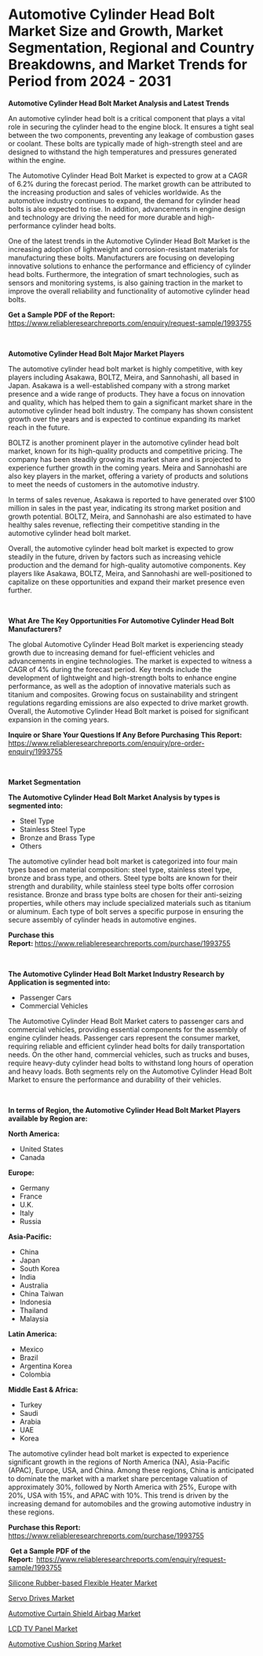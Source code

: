 <p><h1>Automotive Cylinder Head Bolt Market Size and Growth, Market Segmentation, Regional and Country Breakdowns, and Market Trends for Period from 2024 -  2031</h1></p><p><strong>Automotive Cylinder Head Bolt Market Analysis and Latest Trends</strong></p>
<p><p>An automotive cylinder head bolt is a critical component that plays a vital role in securing the cylinder head to the engine block. It ensures a tight seal between the two components, preventing any leakage of combustion gases or coolant. These bolts are typically made of high-strength steel and are designed to withstand the high temperatures and pressures generated within the engine.</p><p>The Automotive Cylinder Head Bolt Market is expected to grow at a CAGR of 6.2% during the forecast period. The market growth can be attributed to the increasing production and sales of vehicles worldwide. As the automotive industry continues to expand, the demand for cylinder head bolts is also expected to rise. In addition, advancements in engine design and technology are driving the need for more durable and high-performance cylinder head bolts.</p><p>One of the latest trends in the Automotive Cylinder Head Bolt Market is the increasing adoption of lightweight and corrosion-resistant materials for manufacturing these bolts. Manufacturers are focusing on developing innovative solutions to enhance the performance and efficiency of cylinder head bolts. Furthermore, the integration of smart technologies, such as sensors and monitoring systems, is also gaining traction in the market to improve the overall reliability and functionality of automotive cylinder head bolts.</p></p>
<p><strong>Get a Sample PDF of the Report:&nbsp;</strong> <a href="https://www.reliableresearchreports.com/enquiry/request-sample/1993755">https://www.reliableresearchreports.com/enquiry/request-sample/1993755</a></p>
<p>&nbsp;</p>
<p><strong>Automotive Cylinder Head Bolt Major Market Players</strong></p>
<p><p>The automotive cylinder head bolt market is highly competitive, with key players including Asakawa, BOLTZ, Meira, and Sannohashi, all based in Japan. Asakawa is a well-established company with a strong market presence and a wide range of products. They have a focus on innovation and quality, which has helped them to gain a significant market share in the automotive cylinder head bolt industry. The company has shown consistent growth over the years and is expected to continue expanding its market reach in the future.</p><p>BOLTZ is another prominent player in the automotive cylinder head bolt market, known for its high-quality products and competitive pricing. The company has been steadily growing its market share and is projected to experience further growth in the coming years. Meira and Sannohashi are also key players in the market, offering a variety of products and solutions to meet the needs of customers in the automotive industry.</p><p>In terms of sales revenue, Asakawa is reported to have generated over $100 million in sales in the past year, indicating its strong market position and growth potential. BOLTZ, Meira, and Sannohashi are also estimated to have healthy sales revenue, reflecting their competitive standing in the automotive cylinder head bolt market.</p><p>Overall, the automotive cylinder head bolt market is expected to grow steadily in the future, driven by factors such as increasing vehicle production and the demand for high-quality automotive components. Key players like Asakawa, BOLTZ, Meira, and Sannohashi are well-positioned to capitalize on these opportunities and expand their market presence even further.</p></p>
<p>&nbsp;</p>
<p><strong>What Are The Key Opportunities For Automotive Cylinder Head Bolt Manufacturers?</strong></p>
<p><p>The global Automotive Cylinder Head Bolt market is experiencing steady growth due to increasing demand for fuel-efficient vehicles and advancements in engine technologies. The market is expected to witness a CAGR of 4% during the forecast period. Key trends include the development of lightweight and high-strength bolts to enhance engine performance, as well as the adoption of innovative materials such as titanium and composites. Growing focus on sustainability and stringent regulations regarding emissions are also expected to drive market growth. Overall, the Automotive Cylinder Head Bolt market is poised for significant expansion in the coming years.</p></p>
<p><strong>Inquire or Share Your Questions If Any Before Purchasing This Report:</strong> <a href="https://www.reliableresearchreports.com/enquiry/pre-order-enquiry/1993755">https://www.reliableresearchreports.com/enquiry/pre-order-enquiry/1993755</a></p>
<p>&nbsp;</p>
<p><strong>Market Segmentation</strong></p>
<p><strong>The Automotive Cylinder Head Bolt Market Analysis by types is segmented into:</strong></p>
<p><ul><li>Steel Type</li><li>Stainless Steel Type</li><li>Bronze and Brass Type</li><li>Others</li></ul></p>
<p><p>The automotive cylinder head bolt market is categorized into four main types based on material composition: steel type, stainless steel type, bronze and brass type, and others. Steel type bolts are known for their strength and durability, while stainless steel type bolts offer corrosion resistance. Bronze and brass type bolts are chosen for their anti-seizing properties, while others may include specialized materials such as titanium or aluminum. Each type of bolt serves a specific purpose in ensuring the secure assembly of cylinder heads in automotive engines.</p></p>
<p><strong>Purchase this Report:&nbsp;</strong><a href="https://www.reliableresearchreports.com/purchase/1993755">https://www.reliableresearchreports.com/purchase/1993755</a></p>
<p>&nbsp;</p>
<p><strong>The Automotive Cylinder Head Bolt Market Industry Research by Application is segmented into:</strong></p>
<p><ul><li>Passenger Cars</li><li>Commercial Vehicles</li></ul></p>
<p><p>The Automotive Cylinder Head Bolt Market caters to passenger cars and commercial vehicles, providing essential components for the assembly of engine cylinder heads. Passenger cars represent the consumer market, requiring reliable and efficient cylinder head bolts for daily transportation needs. On the other hand, commercial vehicles, such as trucks and buses, require heavy-duty cylinder head bolts to withstand long hours of operation and heavy loads. Both segments rely on the Automotive Cylinder Head Bolt Market to ensure the performance and durability of their vehicles.</p></p>
<p>&nbsp;</p>
<p><strong>In terms of Region, the Automotive Cylinder Head Bolt Market Players available by Region are:</strong></p>
<p>
    <p> <strong> North America: </strong>
        <ul>
            <li>United States</li>
            <li>Canada</li>
        </ul>
        </p> 
    <p> <strong> Europe: </strong>
        <ul>
            <li>Germany</li>
            <li>France</li>
            <li>U.K.</li>
            <li>Italy</li>
            <li>Russia</li>
        </ul>
        </p> 
    <p> <strong> Asia-Pacific: </strong>
        <ul>
            <li>China</li>
            <li>Japan</li>
            <li>South Korea</li>
            <li>India</li>
            <li>Australia</li>
            <li>China Taiwan</li>
            <li>Indonesia</li>
            <li>Thailand</li>
            <li>Malaysia</li>
        </ul>
        </p> 
    <p> <strong> Latin America: </strong>
        <ul>
            <li>Mexico</li>
            <li>Brazil</li>
            <li>Argentina Korea</li>
            <li>Colombia</li>
        </ul>
        </p> 
    <p> <strong> Middle East & Africa: </strong>
        <ul>
            <li>Turkey</li>
            <li>Saudi</li>
            <li>Arabia</li>
            <li>UAE</li>
            <li>Korea</li>
        </ul>
    </p>
    </p>
<p><p>The automotive cylinder head bolt market is expected to experience significant growth in the regions of North America (NA), Asia-Pacific (APAC), Europe, USA, and China. Among these regions, China is anticipated to dominate the market with a market share percentage valuation of approximately 30%, followed by North America with 25%, Europe with 20%, USA with 15%, and APAC with 10%. This trend is driven by the increasing demand for automobiles and the growing automotive industry in these regions.</p></p>
<p><strong>Purchase this Report: </strong><a href="https://www.reliableresearchreports.com/purchase/1993755">https://www.reliableresearchreports.com/purchase/1993755</a></p>
<p>&nbsp;<strong>Get a Sample PDF of the Report:&nbsp;&nbsp;</strong><a href="https://www.reliableresearchreports.com/enquiry/request-sample/1993755">https://www.reliableresearchreports.com/enquiry/request-sample/1993755</a></p>
<p><strong></strong></p>
<p><p><a href="https://cat-emmental-94b.notion.site/Silicone-Rubber-based-Flexible-Heater-Market-Size-Growth-and-Forecast-from-2024-2031-fe95d677f431401983a993d1ad90093b">Silicone Rubber-based Flexible Heater Market</a></p><p><a href="https://view.publitas.com/reportprime-1/servo-drives-market-analysis-and-market-size-global-industry-overview-market-segmentation-and-forecast-2024-to-2031/">Servo Drives Market</a></p><p><a href="https://github.com/juniordelafrance/Market-Research-Report-List-2/blob/main/automotive-curtain-shield-airbag-market.md">Automotive Curtain Shield Airbag Market</a></p><p><a href="https://view.publitas.com/reportprime-1/lcd-tv-panel-market-size-and-examines-its-market-scope-with-a-primary-focus-on-growth-opportunities-and-forecasted-trends-spanning-from-2024-to-2031/">LCD TV Panel Market</a></p><p><a href="https://github.com/jaidynmorantestelletmjzya/Market-Research-Report-List-1/blob/main/automotive-cushion-spring-market.md">Automotive Cushion Spring Market</a></p></p>